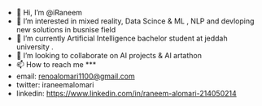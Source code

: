 - 👋 Hi, I’m @iRaneem
- 👀 I’m interested in mixed reality, Data Scince & ML , NLP and devloping new solutions in busnise field
- 🌱 I’m currently Artificial Intelligence bachelor student at jeddah university  . 
- 💞️ I’m looking to collaborate on AI projects & AI artathon 
- 📫 How to reach me ***
- email: renoalomari1100@gmail.com
- twitter: iraneemalomari
- linkedin: https://www.linkedin.com/in/raneem-alomari-214050214


